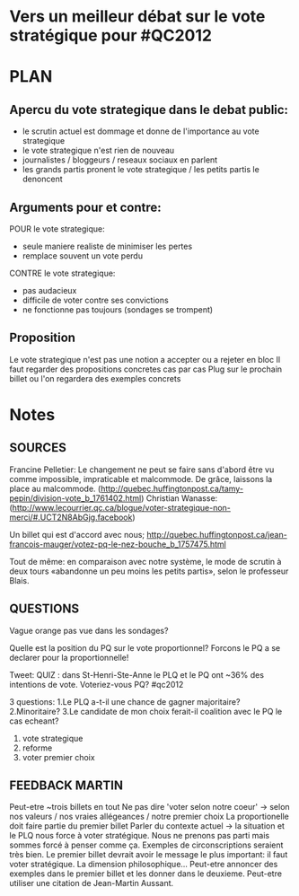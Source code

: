 # Vers un meilleur débat sur le vote stratégique pour #QC2012

# PLAN
## Apercu du vote strategique dans le debat public:

- le scrutin actuel est dommage et donne de l'importance au vote strategique
- le vote strategique n'est rien de nouveau
- journalistes / bloggeurs / reseaux sociaux en parlent
- les grands partis pronent le vote strategique / les petits partis le denoncent

## Arguments pour et contre:
POUR le vote strategique:

- seule maniere realiste de minimiser les pertes
- remplace souvent un vote perdu

CONTRE le vote strategique:

- pas audacieux
- difficile de voter contre ses convictions
- ne fonctionne pas toujours (sondages se trompent)

## Proposition
Le vote strategique n'est pas une notion a accepter ou a rejeter en bloc
Il faut regarder des propositions concretes cas par cas
Plug sur le prochain billet ou l'on regardera des exemples concrets


# Notes
## SOURCES
Francine Pelletier: Le changement ne peut se faire sans d'abord être vu comme impossible, impraticable et malcommode. De grâce, laissons la place au malcommode. (http://quebec.huffingtonpost.ca/tamy-pepin/division-vote_b_1761402.html)
Christian Wanasse: (http://www.lecourrier.qc.ca/blogue/voter-strategique-non-merci/#.UCT2N8AbGjg.facebook)

Un billet qui est d'accord avec nous; http://quebec.huffingtonpost.ca/jean-francois-mauger/votez-pq-le-nez-bouche_b_1757475.html

Tout de même: en comparaison avec notre système, le mode de scrutin à deux tours «abandonne un peu moins les petits partis», selon le professeur Blais. 

## QUESTIONS
Vague orange pas vue dans les sondages?

Quelle est la position du PQ sur le vote proportionnel?
Forcons le PQ a se declarer pour la proportionnelle!

Tweet: QUIZ : dans St-Henri-Ste-Anne le PLQ et le PQ ont ~36% des intentions de vote. Voteriez-vous PQ? #qc2012

3 questions:
1.Le PLQ a-t-il une chance de gagner majoritaire?
2.Minoritaire?
3.Le candidate de mon choix ferait-il coalition avec le PQ le cas echeant?

1. vote strategique
2. reforme
3. voter premier choix

## FEEDBACK MARTIN
Peut-etre ~trois billets en tout
Ne pas dire 'voter selon notre coeur' -> selon nos valeurs / nos vraies allégeances / notre premier choix
La proportionelle doit faire partie du premier billet
Parler du contexte actuel -> la situation et le PLQ nous force à voter stratégique. Nous ne prenons pas parti mais sommes forcé à penser comme ça.
Exemples de circonscriptions seraient très bien.
Le premier billet devrait avoir le message le plus important: il faut voter stratégique.
La dimension philosophique...
Peut-etre annoncer des exemples dans le premier billet et les donner dans le deuxieme.
Peut-etre utiliser une citation de Jean-Martin Aussant.

